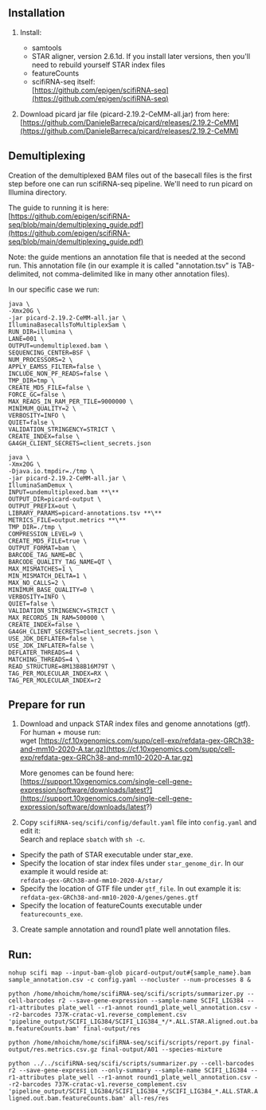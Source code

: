 ## Installation

  

1.  Install:

    -   samtools
    -   STAR aligner, version 2.6.1d. If you install later versions, then you'll need to rebuild yourself STAR index files
    -   featureCounts
    -   scifiRNA-seq itself:  
    [https://github.com/epigen/scifiRNA-seq](https://github.com/epigen/scifiRNA-seq)

2.  Download picard jar file (picard-2.19.2-CeMM-all.jar) from here:  
    [https://github.com/DanieleBarreca/picard/releases/2.19.2-CeMM](https://github.com/DanieleBarreca/picard/releases/2.19.2-CeMM)

  

  

## Demultiplexing

  

Creation of the demultiplexed BAM files out of the basecall files is the first step before one can run scifiRNA-seq pipeline. We'll need to run picard on Illumina directory.

  

The guide to running it is here:  
[https://github.com/epigen/scifiRNA-seq/blob/main/demultiplexing_guide.pdf](https://github.com/epigen/scifiRNA-seq/blob/main/demultiplexing_guide.pdf)

  

Note: the guide mentions an annotation file that is needed at the second run. This annotation file (in our example it is called "annotation.tsv" is TAB-delimited, not comma-delimited like in many other annotation files).

  

In our specific case we run:

  
```
java \
-Xmx20G \
-jar picard-2.19.2-CeMM-all.jar \
IlluminaBasecallsToMultiplexSam \
RUN_DIR=illumina \
LANE=001 \
OUTPUT=undemultiplexed.bam \
SEQUENCING_CENTER=BSF \
NUM_PROCESSORS=2 \
APPLY_EAMSS_FILTER=false \
INCLUDE_NON_PF_READS=false \
TMP_DIR=tmp \
CREATE_MD5_FILE=false \
FORCE_GC=false \
MAX_READS_IN_RAM_PER_TILE=9000000 \
MINIMUM_QUALITY=2 \
VERBOSITY=INFO \
QUIET=false \
VALIDATION_STRINGENCY=STRICT \
CREATE_INDEX=false \
GA4GH_CLIENT_SECRETS=client_secrets.json
```
  

  
```
java \
-Xmx20G \
-Djava.io.tmpdir=./tmp \
-jar picard-2.19.2-CeMM-all.jar \
IlluminaSamDemux \
INPUT=undemultiplexed.bam **\**
OUTPUT_DIR=picard-output \
OUTPUT_PREFIX=out \
LIBRARY_PARAMS=picard-annotations.tsv **\**
METRICS_FILE=output.metrics **\**
TMP_DIR=./tmp \
COMPRESSION_LEVEL=9 \
CREATE_MD5_FILE=true \
OUTPUT_FORMAT=bam \
BARCODE_TAG_NAME=BC \
BARCODE_QUALITY_TAG_NAME=QT \
MAX_MISMATCHES=1 \
MIN_MISMATCH_DELTA=1 \
MAX_NO_CALLS=2 \
MINIMUM_BASE_QUALITY=0 \
VERBOSITY=INFO \
QUIET=false \
VALIDATION_STRINGENCY=STRICT \
MAX_RECORDS_IN_RAM=500000 \
CREATE_INDEX=false \
GA4GH_CLIENT_SECRETS=client_secrets.json \
USE_JDK_DEFLATER=false \
USE_JDK_INFLATER=false \
DEFLATER_THREADS=4 \
MATCHING_THREADS=4 \
READ_STRUCTURE=8M13B8B16M79T \
TAG_PER_MOLECULAR_INDEX=RX \
TAG_PER_MOLECULAR_INDEX=r2
```
  

## Prepare for run

  

1.  Download and unpack STAR index files and genome annotations (gtf). For human + mouse run:  
    wget [https://cf.10xgenomics.com/supp/cell-exp/refdata-gex-GRCh38-and-mm10-2020-A.tar.gz](https://cf.10xgenomics.com/supp/cell-exp/refdata-gex-GRCh38-and-mm10-2020-A.tar.gz)  
      
    More genomes can be found here:  
    [https://support.10xgenomics.com/single-cell-gene-expression/software/downloads/latest?](https://support.10xgenomics.com/single-cell-gene-expression/software/downloads/latest?)  
    
2.  Copy `scifiRNA-seq/scifi/config/default.yaml` file into `config.yaml` and edit it:  
    Search and replace `sbatch` with `sh -c`.

-   Specify the path of STAR executable under star_exe.
-   Specify the location of star index files under `star_genome_dir`. In our example it would reside at:  
    `refdata-gex-GRCh38-and-mm10-2020-A/star/`
-   Specify the location of GTF file under `gtf_file`. In out example it is:  
    `refdata-gex-GRCh38-and-mm10-2020-A/genes/genes.gtf`
-   Specify the location of featureCounts executable under `featurecounts_exe`.

3.  Create sample annotation and round1 plate well annotation files.

## Run:  
  `nohup scifi map --input-bam-glob picard-output/out#{sample_name}.bam sample_annotation.csv -c config.yaml --nocluster --num-processes 8 &`
    
  `python /home/mhoichm/home/scifiRNA-seq/scifi/scripts/summarizer.py --cell-barcodes r2 --save-gene-expression --sample-name SCIFI_LIG384 --r1-attributes plate_well --r1-annot round1_plate_well_annotation.csv --r2-barcodes 737K-cratac-v1.reverse_complement.csv 'pipeline_output/SCIFI_LIG384/SCIFI_LIG384_*/*.ALL.STAR.Aligned.out.bam.featureCounts.bam' final-output/res`
      
     
  `python /home/mhoichm/home/scifiRNA-seq/scifi/scripts/report.py final-output/res.metrics.csv.gz final-output/A01 --species-mixture`

  `python ../../scifiRNA-seq/scifi/scripts/summarizer.py --cell-barcodes r2 --save-gene-expression --only-summary --sample-name SCIFI_LIG384 --r1-attributes plate_well --r1-annot round1_plate_well_annotation.csv --r2-barcodes 737K-cratac-v1.reverse_complement.csv 'pipeline_output/SCIFI_LIG384/SCIFI_LIG384_*/SCIFI_LIG384_*.ALL.STAR.Aligned.out.bam.featureCounts.bam' all-res/res`
